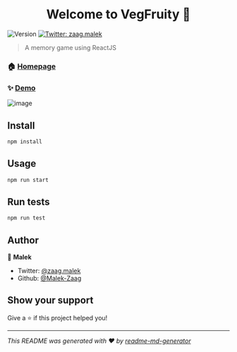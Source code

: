 <h1 align="center">Welcome to VegFruity 👋</h1>
<p>
  <img alt="Version" src="https://img.shields.io/badge/version-1.0-blue.svg?cacheSeconds=2592000" />
  <a href="https://twitter.com/zaag.malek" target="_blank">
    <img alt="Twitter: zaag.malek" src="https://img.shields.io/twitter/follow/zaag.malek.svg?style=social" />
  </a>
</p>

> A memory game using ReactJS

### 🏠 [Homepage](https://vegfruity.herokuapp.com/)

### ✨ [Demo](https://vegfruity.herokuapp.com/)
![image](https://user-images.githubusercontent.com/90960811/149935767-9e2133e3-e0b4-4c6e-96e2-6d6525d2fc61.png)


## Install

```sh
npm install 
```

## Usage

```sh
npm run start
```

## Run tests

```sh
npm run test
```

## Author

👤 **Malek**

* Twitter: [@zaag.malek](https://twitter.com/zaag.malek)
* Github: [@Malek-Zaag](https://github.com/Malek-Zaag)

## Show your support

Give a ⭐️ if this project helped you!

***
_This README was generated with ❤️ by [readme-md-generator](https://github.com/kefranabg/readme-md-generator)_
